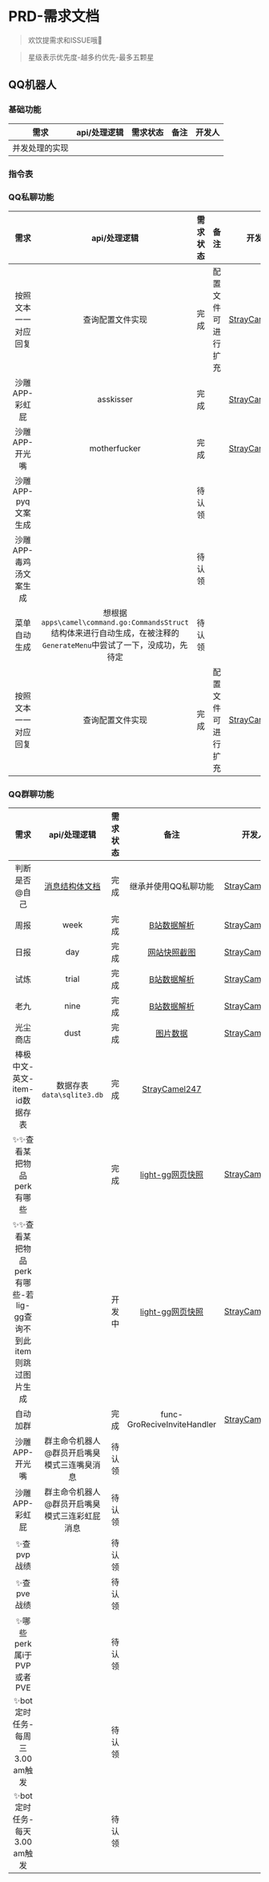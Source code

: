 # PRD-需求文档
> 欢饮提需求和ISSUE哦🙌

> 星级表示优先度-越多约优先-最多五颗星
## QQ机器人
### 基础功能
| 需求 | api/处理逻辑 | 需求状态 | 备注 |开发人 |
|:------:|:------:|:------:|:------:|:------:|
| 并发处理的实现 |  |  |  | |

### 指令表
### QQ私聊功能
| 需求 | api/处理逻辑 | 需求状态 | 备注 |开发人 |
|:------:|:------:|:------:|:------:|:------:|
| 按照文本一一对应回复 | 查询配置文件实现 | 完成 | 配置文件可进行扩充 |[StrayCamel247](https://github.com/StrayCamel247) |
| 沙雕APP-彩虹屁 | asskisser | 完成 |  |[StrayCamel247](https://github.com/StrayCamel247) |
| 沙雕APP-开光嘴 | motherfucker | 完成 |  |[StrayCamel247](https://github.com/StrayCamel247) |
| 沙雕APP-pyq文案生成 |  | 待认领 |  |
| 沙雕APP-毒鸡汤文案生成 |  | 待认领 |  |
| 菜单自动生成 | 想根据`apps\camel\command.go:CommandsStruct`结构体来进行自动生成，在被注释的`GenerateMenu`中尝试了一下，没成功，先待定 |  待认领|  |
| 按照文本一一对应回复 | 查询配置文件实现 | 完成 | 配置文件可进行扩充 |[StrayCamel247](https://github.com/StrayCamel247) |


### QQ群聊功能
| 需求 | api/处理逻辑 | 需求状态 | 备注 |开发人 |
|:------:|:------:|:------:|:------:|:------:|
| 判断是否@自己 | [消息结构体文档](https://github.com/mamoe/mirai/blob/dev/docs/Messages.md) | 完成 | 继承并使用QQ私聊功能 |[StrayCamel247](https://github.com/StrayCamel247) |
| 周报 | week | 完成 | [B站数据解析](https://api.bilibili.com/x/article/list/web/articles?id=175327&jsonp=jsonp) |[StrayCamel247](https://github.com/StrayCamel247) |[StrayCamel247](https://github.com/StrayCamel247) |
| 日报 | day | 完成 | [网站快照截图](http://www.tianque.top/d2api/today/) |[StrayCamel247](https://github.com/StrayCamel247) |[StrayCamel247](https://github.com/StrayCamel247) |
| 试炼 | trial | 完成 | [B站数据解析](https://api.bilibili.com/x/article/list/web/articles?id=175690&jsonp=jsonp) |[StrayCamel247](https://github.com/StrayCamel247) |
| 老九 | nine | 完成 | [B站数据解析](https://api.bilibili.com/x/article/list/web/articles?id=175690&jsonp=jsonp) |[StrayCamel247](https://github.com/StrayCamel247) |
| 光尘商店 | dust | 完成 | [图片数据](https://cdn.jsdelivr.net/gh/azmiao/picture-bed/img/buy-13.jpg) |[StrayCamel247](https://github.com/StrayCamel247) |
| 棒极中文-英文-item-id数据存表 | 数据存表`data\sqlite3.db` | 完成 | [StrayCamel247](https://github.com/StrayCamel247) |
| ✨✨查看某把物品perk有哪些 |  | 完成 | [light-gg网页快照](https://www.light.gg/) |[StrayCamel247](https://github.com/StrayCamel247)|
| ✨✨查看某把物品perk有哪些-若lig-gg查询不到此item则跳过图片生成 |  | 开发中 | [light-gg网页快照](https://www.light.gg/) |[StrayCamel247](https://github.com/StrayCamel247)|
| 自动加群 |  | 完成 |  func-GroReciveInviteHandler|[StrayCamel247](https://github.com/StrayCamel247)|
| 沙雕APP-开光嘴 | 群主命令机器人@群员开启嘴臭模式三连嘴臭消息 | 待认领 |  ||
| 沙雕APP-彩虹屁 | 群主命令机器人@群员开启嘴臭模式三连彩虹屁消息 | 待认领 |  ||
| ✨查pvp战绩 |  | 待认领 |  |
| ✨查pve战绩 |  | 待认领 |  |
| ✨哪些perk属i于PVP或者PVE |  | 待认领 |  |
| ✨bot定时任务-每周三3.00 am触发 |  | 待认领 |  |
| ✨bot定时任务-每天3.00 am触发 |  | 待认领 |  |


